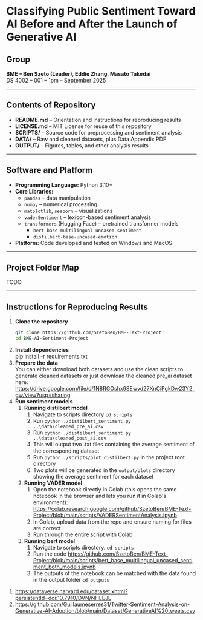 # Classifying Public Sentiment Toward AI Before and After the Launch of Generative AI  

## Group  
**BME – Ben Szeto (Leader), Eddie Zhang, Masato Takedai**  
DS 4002 – 001 – 1pm – September 2025  

---

## Contents of Repository  
- **README.md** – Orientation and instructions for reproducing results  
- **LICENSE.md** – MIT License for reuse of this repository  
- **SCRIPTS/** – Source code for preprocessing and sentiment analysis  
- **DATA/** – Raw and cleaned datasets, plus Data Appendix PDF  
- **OUTPUT/** – Figures, tables, and other analysis results  

---

## Software and Platform  
- **Programming Language:** Python 3.10+  
- **Core Libraries:**  
  - `pandas` – data manipulation  
  - `numpy` – numerical processing  
  - `matplotlib`, `seaborn` – visualizations  
  - `vaderSentiment` – lexicon-based sentiment analysis  
  - `transformers` (Hugging Face) – pretrained transformer models  
    - `bert-base-multilingual-uncased-sentiment` 
    - `distilbert-base-uncased-emotion`  
- **Platform:** Code developed and tested on Windows and MacOS  

---

## Project Folder Map  

TODO

---

## Instructions for Reproducing Results  
1. **Clone the repository**  
   ```bash
   git clone https://github.com/SzetoBen/BME-Text-Project
   cd BME-AI-Sentiment-Project
2. **Install dependencies**\
    pip install -r requirements.txt
3. **Prepare the data**\
    You can either download both datasets and use the clean scripts to generate cleaned datasets
    or just download the cleaned pre_ai dataset here: https://drive.google.com/file/d/1N8RGOshx9SEwvd27XnCiPgkDw23Y2_gw/view?usp=sharing 
4. **Run sentiment models**
    1) **Running distilbert model**
        1. Navigate to scripts directory ```cd scripts```
        2. Run ```python ./distilbert_sentiment.py ..\data\cleaned_pre_ai.csv```
        3. Run ```python ./distilbert_sentiment.py ..\data\cleaned_post_ai.csv```
        4. This will output two .txt files containing the average sentiment of the corresponding dataset
        5. Run ```python ./scripts/plot_distilbert.py``` in the project root directory 
        6. Two plots will be generated in the ```output/plots``` directory showing the average sentiment for each dataset
    2. **Running VADER model**
        1. Open the notebook directly in Colab (this opens the same notebook in the browser and lets you run it in Colab's environment):
        https://colab.research.google.com/github/SzetoBen/BME-Text-Project/blob/main/scripts/VADERSentimentAnalysis.ipynb
        2. In Colab, upload data from the repo and ensure naming for files are correct
        3. Run through the entire script with Colab
    3. **Running bert model**
        1. Navigate to scripts directory. ```cd scripts```
        2. Run the code https://github.com/SzetoBen/BME-Text-Project/blob/main/scripts/bert_base_multilingual_uncased_sentiment_both_models.ipynb
        3. The outputs of the notebook can be matched with the data found in the output folder ```cd outputs```
    
1) https://dataverse.harvard.edu/dataset.xhtml?persistentId=doi:10.7910/DVN/NHLEJL
2) https://github.com/Guillaumeserres31/Twitter-Sentiment-Analysis-on-Generative-AI-Adoption/blob/main/Dataset/GenerativeAI%20tweets.csv
